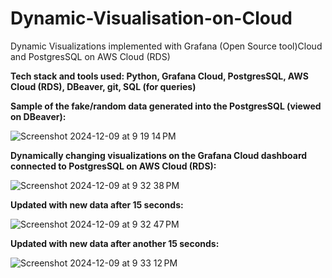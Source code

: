 # Dynamic-Visualisation-on-Cloud
Dynamic Visualizations implemented with Grafana (Open Source tool)Cloud and PostgresSQL on AWS Cloud (RDS)

**Tech stack and tools used: Python, Grafana Cloud, PostgresSQL, AWS Cloud (RDS), DBeaver, git, SQL (for queries)**

**Sample of the fake/random data generated into the PostgresSQL (viewed on DBeaver):**


![Screenshot 2024-12-09 at 9 19 14 PM](https://github.com/user-attachments/assets/3877a5bf-3cb1-4145-b400-51e9b6293882)

**Dynamically changing visualizations on the Grafana Cloud dashboard connected to PostgresSQL on AWS Cloud (RDS):**


![Screenshot 2024-12-09 at 9 32 38 PM](https://github.com/user-attachments/assets/d1e544e4-b902-488b-a875-18e03afa722e)

**Updated with new data after 15 seconds:**


![Screenshot 2024-12-09 at 9 32 47 PM](https://github.com/user-attachments/assets/7dafd37c-3854-4426-a0a2-898d7b7a4a3d)

**Updated with new data after another 15 seconds:**


![Screenshot 2024-12-09 at 9 33 12 PM](https://github.com/user-attachments/assets/5320eb98-0767-479a-8692-41639161ec50)

